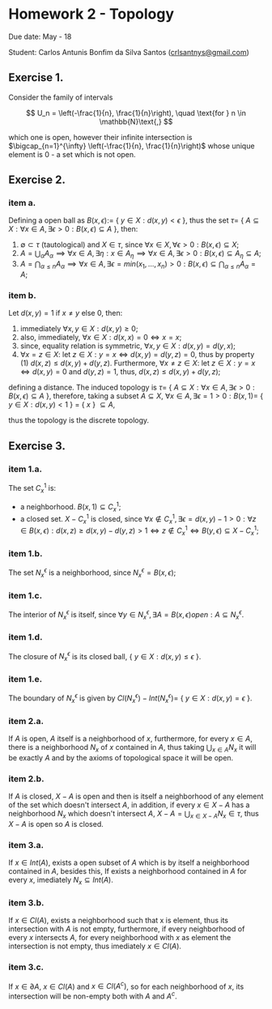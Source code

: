 # Homework 2 - Topology

Due date: May - 18

Student: Carlos Antunis Bonfim da Silva Santos ([crlsantnys@gmail.com](mailto:crlsantnys@gmail.com))

## Exercise 1.

Consider the family of intervals

$$
U_n = \left(-\frac{1}{n}, \frac{1}{n}\right), \quad \text{for } n \in \mathbb{N}\text{,}
$$

which one is open, however their infinite intersection is $\bigcap_{n=1}^{\infty} \left(-\frac{1}{n}, \frac{1}{n}\right)$ whose unique element is 0 - a set which is not open.

## Exercise 2.

### item a.

Defining a open ball as $B(x, \epsilon) :=$ { $y\in X : d(x, y) < \epsilon$ }, thus the set $\tau =$ { $A \subseteq X: \forall x\in A, \exists \epsilon > 0: B(x, \epsilon) \subseteq A$ }, then:

1. $\emptyset \subset \tau$ (tautological) and $X \in \tau$, since $\forall x\in X, \forall \epsilon>0: B(x, \epsilon) \subseteq X$;
2. $A = \bigcup_\alpha A_\alpha \implies \forall x \in A, \exists \eta: x\in A_\eta \implies \forall x\in A, \exists \epsilon > 0: B(x, \epsilon) \subseteq A_\eta \subseteq A$;
3. $A = \bigcap_{\alpha \le n} A_\alpha \implies \forall x \in A, \exists \epsilon = min(x_1, ..., x_n) > 0: B(x, \epsilon) \subseteq \bigcap_{\alpha \le n} A_\alpha = A$;

### item b.

Let $d(x, y) = 1$ if $x \ne y$ else $0$, then:

1. immediately $\forall x, y \in X: d(x, y) \ge 0$;
2. also, immediately, $\forall x \in X: d(x, x) = 0 \Leftrightarrow x = x$;
3. since, equality relation is symmetric, $\forall x, y \in X: d(x, y) = d(y, x)$;
4. $\forall x = z \in X:$ let $z\in X: y = x \Leftrightarrow d(x,y) = d(y,z) = 0$, thus by property (1) $d(x,z) \le d(x,y) + d(y,z)$. Furthermore, $\forall x \ne z \in X:$ let $z\in X: y = x \Leftrightarrow d(x,y) = 0$ and $d(y,z) = 1$, thus, $d(x,z) \le d(x,y) + d(y,z)$;

defining a distance. The induced topology is $\tau =$ { $A \subseteq X: \forall x\in A, \exists \epsilon > 0: B(x, \epsilon) \subseteq A$ }, therefore, taking a subset $A \subseteq X$, $\forall x \in A, \exists \epsilon = 1 > 0: B(x, 1) =$ { $y\in X : d(x, y) < 1$ } $=$ { $x$ } $\subseteq A$,

thus the topology is the discrete topology.

## Exercise 3.

### item 1.a.

The set $C_x^1$ is:

* a neighborhood. $B(x, 1) \subseteq C_x^1$;
* a closed set. $X - C_x^1$ is closed, since $\forall x \notin C_x^1, \exists \epsilon = d(x, y) - 1 > 0: \forall z \in B(x, \epsilon): d(x, z) \ge d(x, y) - d(y, z) > 1 \Leftrightarrow z \notin C_x^1 \Leftrightarrow B(y, \epsilon) \subseteq X - C_x^1$;

### item 1.b.

The set $N_x^\epsilon$ is a neighborhood, since $N_x^\epsilon = B(x, \epsilon)$;

### item 1.c.

The interior of $N_x^\epsilon$ is itself, since $\forall y\in N_x^\epsilon,\exists A = B(x, \epsilon) open: A\subseteq N_x^\epsilon$.

### item 1.d.

The closure of $N_x^\epsilon$ is its closed ball, { $y \in X: d(x, y) \le \epsilon$ }.

### item 1.e.

The boundary of $N_x^\epsilon$ is given by $Cl(N_x^\epsilon) - Int(N_x^\epsilon) =$ { $y \in X: d(x, y) = \epsilon$ }.

### item 2.a.

If $A$ is open, $A$ itself is a neighborhood of $x$, furthermore, for every $x \in A$, there is a neighborhood $N_x$ of $x$ contained in $A$, thus taking $\bigcup_{x \in A} N_x$ it will be exactly $A$ and by the axioms of topological space it will be open.

### item 2.b.

If $A$ is closed, $X - A$ is open and then is itself a neighborhood of any element of the set which doesn't intersect $A$, in addition, if every $x \in X-A$ has a neighborhood $N_x$ which doesn't intersect $A$, $X - A = \bigcup_{x \in X - A} N_x \in \tau$, thus $X - A$ is open so $A$ is closed.

### item 3.a.

If $x \in Int(A)$, exists a open subset of $A$ which is by itself a neighborhood contained in $A$, besides this, If exists a neighborhood contained in $A$ for every $x$, imediately $N_x \subseteq Int(A)$.

### item 3.b.

If $x \in Cl(A)$, exists a neighborhood such that x is element, thus its intersection with $A$ is not empty, furthermore, if every neighborhood of every $x$ intersects $A$, for every neighborhood with $x$ as element the intersection is not empty, thus imediately $x \in Cl(A)$.

### item 3.c.

If $x \in \partial A$, $x \in Cl(A)$ and $x \in Cl(A^c)$, so for each neighborhood of $x$, its intersection will be non-empty both with $A$ and $A^c$.
